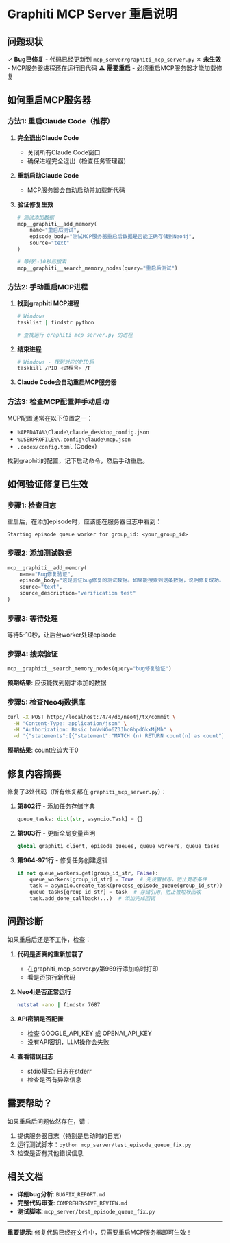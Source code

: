 # Graphiti MCP Server 重启说明

## 问题现状

✓ **Bug已修复** - 代码已经更新到 `mcp_server/graphiti_mcp_server.py`
✗ **未生效** - MCP服务器进程还在运行旧代码
⚠️ **需要重启** - 必须重启MCP服务器才能加载修复

## 如何重启MCP服务器

### 方法1: 重启Claude Code（推荐）

1. **完全退出Claude Code**
   - 关闭所有Claude Code窗口
   - 确保进程完全退出（检查任务管理器）

2. **重新启动Claude Code**
   - MCP服务器会自动启动并加载新代码

3. **验证修复生效**
   ```python
   # 测试添加数据
   mcp__graphiti__add_memory(
       name="重启后测试",
       episode_body="测试MCP服务器重启后数据是否能正确存储到Neo4j",
       source="text"
   )

   # 等待5-10秒后搜索
   mcp__graphiti__search_memory_nodes(query="重启后测试")
   ```

### 方法2: 手动重启MCP进程

1. **找到graphiti MCP进程**
   ```bash
   # Windows
   tasklist | findstr python

   # 查找运行 graphiti_mcp_server.py 的进程
   ```

2. **结束进程**
   ```bash
   # Windows - 找到对应的PID后
   taskkill /PID <进程号> /F
   ```

3. **Claude Code会自动重启MCP服务器**

### 方法3: 检查MCP配置并手动启动

MCP配置通常在以下位置之一：
- `%APPDATA%\Claude\claude_desktop_config.json`
- `%USERPROFILE%\.config\claude\mcp.json`
- `.codex/config.toml` (Codex)

找到graphiti的配置，记下启动命令，然后手动重启。

## 如何验证修复已生效

### 步骤1: 检查日志

重启后，在添加episode时，应该能在服务器日志中看到：
```
Starting episode queue worker for group_id: <your_group_id>
```

### 步骤2: 添加测试数据

```python
mcp__graphiti__add_memory(
    name="Bug修复验证",
    episode_body="这是验证bug修复的测试数据。如果能搜索到这条数据，说明修复成功。",
    source="text",
    source_description="verification test"
)
```

### 步骤3: 等待处理

等待5-10秒，让后台worker处理episode

### 步骤4: 搜索验证

```python
mcp__graphiti__search_memory_nodes(query="bug修复验证")
```

**预期结果**: 应该能找到刚才添加的数据

### 步骤5: 检查Neo4j数据库

```bash
curl -X POST http://localhost:7474/db/neo4j/tx/commit \
  -H "Content-Type: application/json" \
  -H "Authorization: Basic bmVvNGo6Z3JhcGhpdGkxMjMh" \
  -d '{"statements":[{"statement":"MATCH (n) RETURN count(n) as count"}]}'
```

**预期结果**: count应该大于0

## 修复内容摘要

修复了3处代码（所有修复都在 `graphiti_mcp_server.py`）：

1. **第802行** - 添加任务存储字典
   ```python
   queue_tasks: dict[str, asyncio.Task] = {}
   ```

2. **第903行** - 更新全局变量声明
   ```python
   global graphiti_client, episode_queues, queue_workers, queue_tasks
   ```

3. **第964-971行** - 修复任务创建逻辑
   ```python
   if not queue_workers.get(group_id_str, False):
       queue_workers[group_id_str] = True  # 先设置状态，防止竞态条件
       task = asyncio.create_task(process_episode_queue(group_id_str))
       queue_tasks[group_id_str] = task  # 存储引用，防止被垃圾回收
       task.add_done_callback(...)  # 添加完成回调
   ```

## 问题诊断

如果重启后还是不工作，检查：

1. **代码是否真的重新加载了**
   - 在graphiti_mcp_server.py第969行添加临时打印
   - 看是否执行新代码

2. **Neo4j是否正常运行**
   ```bash
   netstat -ano | findstr 7687
   ```

3. **API密钥是否配置**
   - 检查 GOOGLE_API_KEY 或 OPENAI_API_KEY
   - 没有API密钥，LLM操作会失败

4. **查看错误日志**
   - stdio模式: 日志在stderr
   - 检查是否有异常信息

## 需要帮助？

如果重启后问题依然存在，请：
1. 提供服务器日志（特别是启动时的日志）
2. 运行测试脚本：`python mcp_server/test_episode_queue_fix.py`
3. 检查是否有其他错误信息

## 相关文档

- **详细bug分析**: `BUGFIX_REPORT.md`
- **完整代码审查**: `COMPREHENSIVE_REVIEW.md`
- **测试脚本**: `mcp_server/test_episode_queue_fix.py`

---

**重要提示**: 修复代码已经在文件中，只需要重启MCP服务器即可生效！
